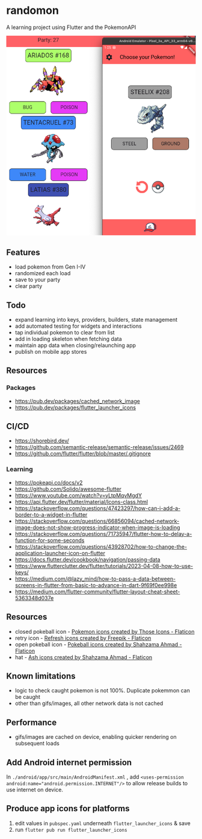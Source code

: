 # randomon
A learning project using Flutter and the PokemonAPI

![app-demo](./assets/demo.png)

## Features
- load pokemon from Gen I-IV
- randomized each load
- save to your party
- clear party

## Todo
- expand learning into keys, providers, builders, state 
management
- add automated testing for widgets and interactions
- tap individual pokemon to clear from list
- add in loading skeleton when fetching data
- maintain app data when closing/relaunching app
- publish on mobile app stores


## Resources

### Packages
- https://pub.dev/packages/cached_network_image
- https://pub.dev/packages/flutter_launcher_icons

## CI/CD
- https://shorebird.dev/
- https://github.com/semantic-release/semantic-release/issues/2469
- https://github.com/flutter/flutter/blob/master/.gitignore

### Learning
- https://pokeapi.co/docs/v2
- https://github.com/Solido/awesome-flutter
- https://www.youtube.com/watch?v=yLtpMqvMgdY
- https://api.flutter.dev/flutter/material/Icons-class.html
- https://stackoverflow.com/questions/47423297/how-can-i-add-a-border-to-a-widget-in-flutter
- https://stackoverflow.com/questions/66856094/cached-network-image-does-not-show-progress-indicator-when-image-is-loading
- https://stackoverflow.com/questions/71735947/flutter-how-to-delay-a-function-for-some-seconds
- https://stackoverflow.com/questions/43928702/how-to-change-the-application-launcher-icon-on-flutter
- https://docs.flutter.dev/cookbook/navigation/passing-data
- https://www.flutterclutter.dev/flutter/tutorials/2023-04-08-how-to-use-keys/
- https://medium.com/@lazy_mind/how-to-pass-a-data-between-screens-in-flutter-from-basic-to-advance-in-dart-9f69f0ee998e
- https://medium.com/flutter-community/flutter-layout-cheat-sheet-5363348d037e

## Resources

- closed pokeball icon - <a href="https://www.flaticon.com/free-icons/pokemon" title="pokemon icons">Pokemon icons created by Those Icons - Flaticon</a>
- retry icon - <a href="https://www.flaticon.com/free-icons/refresh" title="refresh icons">Refresh icons created by Freepik - Flaticon</a>
- open pokeball icon - <a href="https://www.flaticon.com/free-icons/pokeball" title="pokeball icons">Pokeball icons created by Shahzama Ahmad - Flaticon</a>
- hat - <a href="https://www.flaticon.com/free-icons/ash" title="ash icons">Ash icons created by Shahzama Ahmad - Flaticon</a>


## Known limitations

- logic to check caught pokemon is not 100%. Duplicate pokemmon can be caught
- other than gifs/images, all other network data is not cached

## Performance
- gifs/images are cached on device, enabling quicker rendering on subsequent loads

## Add Android internet permission
In `./android/app/src/main/AndroidManifest.xml`
, add `<uses-permission android:name="android.permission.INTERNET"/>` to allow release builds to use internet on device.

## Produce app icons for platforms
1. edit values in `pubspec.yaml` underneath `flutter_launcher_icons` & save
2. run `flutter pub run flutter_launcher_icons`




